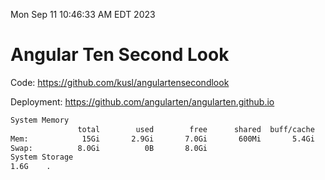 Mon Sep 11 10:46:33 AM EDT 2023

# Angular Ten Second Look

Code: https://github.com/kusl/angulartensecondlook

Deployment: https://github.com/angularten/angularten.github.io

```bash
System Memory
               total        used        free      shared  buff/cache   available
Mem:            15Gi       2.9Gi       7.0Gi       600Mi       5.4Gi        11Gi
Swap:          8.0Gi          0B       8.0Gi
System Storage
1.6G	.
```

